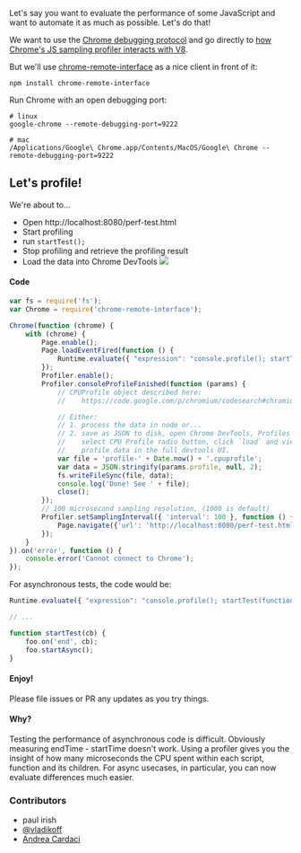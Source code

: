 Let's say you want to evaluate the performance of some JavaScript and want to automate it as much as possible. Let's do that!

We want to use the [Chrome debugging protocol](https://developer.chrome.com/devtools/docs/debugger-protocol) and go directly to [how Chrome's JS sampling profiler interacts with V8](https://code.google.com/p/chromium/codesearch#chromium/src/third_party/WebKit/Source/devtools/protocol.json&q=protocol.json%20%22domain%22:%20%22Profiler%22&sq=package:chromium&type=cs).

But we'll use [chrome-remote-interface](https://github.com/cyrus-and/chrome-remote-interface) as a nice client in front of it:

    npm install chrome-remote-interface

Run Chrome with an open debugging port:

    # linux
    google-chrome --remote-debugging-port=9222

    # mac
    /Applications/Google\ Chrome.app/Contents/MacOS/Google\ Chrome --remote-debugging-port=9222


## Let's profile!

We're about to…

* Open http://localhost:8080/perf-test.html
* Start profiling
* run `startTest();`
* Stop profiling and retrieve the profiling result
* Load the data into Chrome DevTools
![](http://i.imgur.com/zAZa3iU.jpg)

#### Code
```js
var fs = require('fs');
var Chrome = require('chrome-remote-interface');

Chrome(function (chrome) {
    with (chrome) {
        Page.enable();
        Page.loadEventFired(function () {
            Runtime.evaluate({ "expression": "console.profile(); startTest(); console.profileEnd();" });
        });
        Profiler.enable();
        Profiler.consoleProfileFinished(function (params) {
            // CPUProfile object described here:
            //    https://code.google.com/p/chromium/codesearch#chromium/src/third_party/WebKit/Source/devtools/protocol.json&q=protocol.json%20%22CPUProfile%22,&sq=package:chromium

            // Either:
            // 1. process the data in node or...
            // 2. save as JSON to disk, open Chrome DevTools, Profiles tab,
            //    select CPU Profile radio button, click `load` and view the
            //    profile data in the full devtools UI.
            var file = 'profile-' + Date.now() + '.cpuprofile';
            var data = JSON.stringify(params.profile, null, 2);
            fs.writeFileSync(file, data);
            console.log('Done! See ' + file);
            close();
        });
        // 100 microsecond sampling resolution, (1000 is default)
        Profiler.setSamplingInterval({ 'interval': 100 }, function () {
            Page.navigate({'url': 'http://localhost:8080/perf-test.html'});
        });
    }
}).on('error', function () {
    console.error('Cannot connect to Chrome');
});
```

For asynchronous tests, the code would be:

```js
Runtime.evaluate({ "expression": "console.profile(); startTest(function() { console.profileEnd(); });" });

// ...

function startTest(cb) {
    foo.on('end', cb);
    foo.startAsync();
}
```

#### Enjoy!

 Please file issues or PR any updates as you try things.

#### Why?

Testing the performance of asynchronous code is difficult. Obviously measuring endTime - startTime doesn't work. Using a profiler gives you the insight of how many microseconds the CPU spent within each script, function and its children. For async usecases, in particular, you can now evaluate differences much easier.

### Contributors
* paul irish
* [@vladikoff](http://github.com/vladikoff)
* [Andrea Cardaci](https://github.com/cyrus-and)
